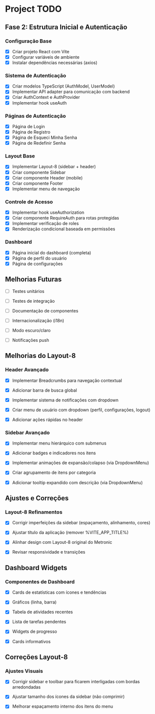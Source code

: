 # Project TODO

## Fase 2: Estrutura Inicial e Autenticação

### Configuração Base
- [x] Criar projeto React com Vite
- [x] Configurar variáveis de ambiente
- [x] Instalar dependências necessárias (axios)

### Sistema de Autenticação
- [x] Criar modelos TypeScript (AuthModel, UserModel)
- [x] Implementar API adapter para comunicação com backend
- [x] Criar AuthContext e AuthProvider
- [x] Implementar hook useAuth

### Páginas de Autenticação
- [x] Página de Login
- [x] Página de Registro
- [x] Página de Esqueci Minha Senha
- [x] Página de Redefinir Senha

### Layout Base
- [x] Implementar Layout-8 (sidebar + header)
- [x] Criar componente Sidebar
- [x] Criar componente Header (mobile)
- [x] Criar componente Footer
- [x] Implementar menu de navegação

### Controle de Acesso
- [x] Implementar hook useAuthorization
- [x] Criar componente RequireAuth para rotas protegidas
- [x] Implementar verificação de roles
- [x] Renderização condicional baseada em permissões

### Dashboard
- [x] Página inicial do dashboard (completa)
- [x] Página de perfil do usuário
- [x] Página de configurações

## Melhorias Futuras
- [ ] Testes unitários
- [ ] Testes de integração
- [ ] Documentação de componentes
- [ ] Internacionalização (i18n)
- [ ] Modo escuro/claro
- [ ] Notificações push



## Melhorias do Layout-8

### Header Avançado
- [x] Implementar Breadcrumbs para navegação contextual
- [x] Adicionar barra de busca global
- [x] Implementar sistema de notificações com dropdown
- [x] Criar menu de usuário com dropdown (perfil, configurações, logout)
- [x] Adicionar ações rápidas no header



### Sidebar Avançado
- [x] Implementar menu hierárquico com submenus
- [x] Adicionar badges e indicadores nos itens
- [x] Implementar animações de expansão/colapso (via DropdownMenu)
- [x] Criar agrupamento de itens por categoria
- [x] Adicionar tooltip expandido com descrição (via DropdownMenu)



## Ajustes e Correções

### Layout-8 Refinamentos
- [x] Corrigir imperfeições da sidebar (espaçamento, alinhamento, cores)
- [x] Ajustar título da aplicação (remover %VITE_APP_TITLE%)
- [x] Alinhar design com Layout-8 original do Metronic
- [x] Revisar responsividade e transições



## Dashboard Widgets

### Componentes de Dashboard
- [x] Cards de estatísticas com ícones e tendências
- [x] Gráficos (linha, barra)
- [x] Tabela de atividades recentes
- [x] Lista de tarefas pendentes
- [x] Widgets de progresso
- [x] Cards informativos



## Correções Layout-8

### Ajustes Visuais
- [x] Corrigir sidebar e toolbar para ficarem interligadas com bordas arredondadas
- [x] Ajustar tamanho dos ícones da sidebar (não comprimir)
- [x] Melhorar espaçamento interno dos itens do menu

